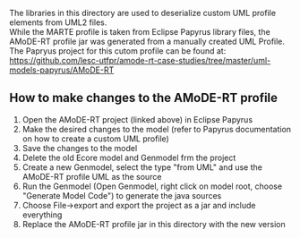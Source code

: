 The libraries in this directory are used to deserialize custom UML profile elements from UML2 files.  
While the MARTE profile is taken from Eclipse Papyrus library files,
the AMoDE-RT profile jar was generated from a manually created UML Profile.  
The Papryus project for this cutom profile can be found at:  
https://github.com/lesc-utfpr/amode-rt-case-studies/tree/master/uml-models-papyrus/AMoDE-RT

## How to make changes to the AMoDE-RT profile
1. Open the AMoDE-RT project (linked above) in Eclipse Papyrus
2. Make the desired changes to the model (refer to Papyrus documentation on how to create a custom UML profile)
3. Save the changes to the model
4. Delete the old Ecore model and Genmodel frm the project
5. Create a new Genmodel, select the type "from UML" and use the AMoDE-RT profile UML as the source
6. Run the Genmodel (Open Genmodel, right click on model root, choose "Generate Model Code") to generate the java sources
7. Choose File->export and export the project as a jar and include everything
8. Replace the AMoDE-RT profile jar in this directory with the new version